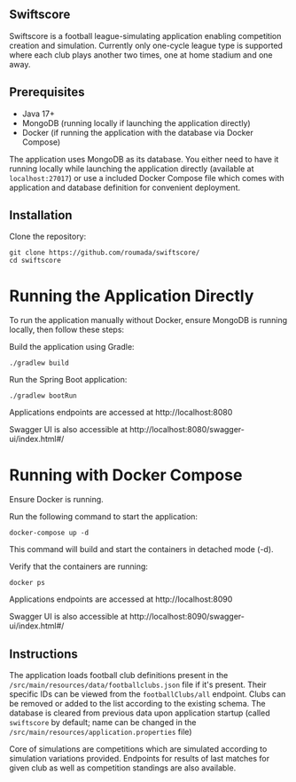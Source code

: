 ## Swiftscore

Swiftscore is a football league-simulating application enabling competition creation and simulation.
Currently only one-cycle league type is supported where each club plays another two times, one at home stadium and one away.

## Prerequisites

- Java 17+
- MongoDB (running locally if launching the application directly)
- Docker (if running the application with the database via Docker Compose)

The application uses MongoDB as its database.
You either need to have it running locally while launching the application directly (available at `localhost:27017`) or use a included Docker Compose file which comes with application and database definition for convenient deployment.

## Installation

Clone the repository:

```
git clone https://github.com/roumada/swiftscore/
cd swiftscore
```

# Running the Application Directly

To run the application manually without Docker, ensure MongoDB is running locally, then follow these steps:

Build the application using Gradle:

```
./gradlew build
```

Run the Spring Boot application:

```
./gradlew bootRun
```


Applications endpoints are accessed at http://localhost:8080

Swagger UI is also accessible at http://localhost:8080/swagger-ui/index.html#/

# Running with Docker Compose

Ensure Docker is running.

Run the following command to start the application:

```
docker-compose up -d
```

This command will build and start the containers in detached mode (-d).

Verify that the containers are running:

```
docker ps
```


Applications endpoints are accessed at http://localhost:8090

Swagger UI is also accessible at http://localhost:8090/swagger-ui/index.html#/

## Instructions

The application loads football club definitions present in the `/src/main/resources/data/footballclubs.json` file if it's present. Their specific IDs can be
viewed from the `footballClubs/all` endpoint. Clubs can be removed or added to the list according to the existing schema.
The database is cleared from previous data upon application startup (called `swiftscore` by default; name can be changed in the `/src/main/resources/application.properties` file)

Core of simulations are competitions which are simulated according to simulation variations provided.
Endpoints for results of last matches for given club as well as competition standings are also available.